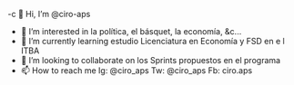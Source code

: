 -c 👋 Hi, I’m @ciro-aps
- 👀 I’m interested in la política, el básquet, la economía, &c...
- 🌱 I’m currently learning estudio Licenciatura en Economía y FSD en e l ITBA
- 💞️ I’m looking to collaborate on los Sprints propuestos en el programa
- 📫 How to reach me  Ig: @ciro_aps Tw: @ciro_aps Fb: ciro.aps

<!---
ciro-aps/ciro-aps is a ✨ special ✨ repository because its `README.md` (this file) appears on your GitHub profile.
You can click the Preview link to take a look at your changes.
--->
